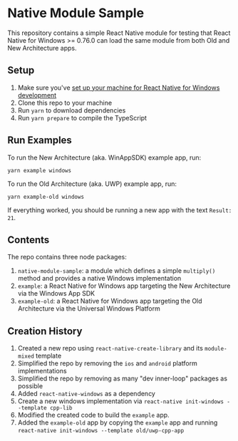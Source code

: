 # Native Module Sample

This repository contains a simple React Native module for testing that React Native for Windows >= 0.76.0 can load the same module from both Old and New Architecture apps.

## Setup

1. Make sure you've [set up your machine for React Native for Windows development](https://microsoft.github.io/react-native-windows/docs/rnw-dependencies)
2. Clone this repo to your machine
3. Run `yarn` to download dependencies
4. Run `yarn prepare` to compile the TypeScript

## Run Examples

To run the New Architecture (aka. WinAppSDK) example app, run:

```
yarn example windows
```

To run the Old Architecture (aka. UWP) example app, run:

```
yarn example-old windows
```

If everything worked, you should be running a new app with the text `Result: 21`.

## Contents

The repo contains three node packages:
1. `native-module-sample`: a module which defines a simple `multiply()` method and provides a native Windows implementation
2. `example`: a React Native for Windows app targeting the New Architecture via the Windows App SDK
3. `example-old`: a React Native for Windows app targeting the Old Architecture via the Universal Windows Platform

## Creation History

1. Created a new repo using `react-native-create-library` and its `module-mixed` template
2. Simplified the repo by removing the `ios` and `android` platform implementations
3. Simplified the repo by removing as many "dev inner-loop" packages as possible
4. Added `react-native-windows` as a dependency
5. Create a new windows implementation via `react-native init-windows --template cpp-lib`
6. Modified the created code to build the `example` app.
7. Added the `example-old` app by copying the `example` app and running `react-native init-windows --template old/uwp-cpp-app`
